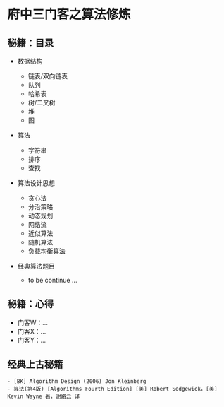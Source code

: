 # 府中三门客之算法修炼

## 秘籍：目录

- 数据结构
    - 链表/双向链表
    - 队列
    - 哈希表
    - 树/二叉树
    - 堆
    - 图
- 算法
    - 字符串
    - 排序
    - 查找

- 算法设计思想
    - 贪心法
    - 分治策略
    - 动态规划
    - 网络流
    - 近似算法
    - 随机算法
    - 负载均衡算法
  
- 经典算法题目
    - to be continue ...
  
## 秘籍：心得

- 门客W：...
- 门客X：...
- 门客Y：...

## 经典上古秘籍
    - [BK] Algorithm Design (2006) Jon Kleinberg
    - 算法(第4版) [Algorithms Fourth Edition] [美] Robert Sedgewick，[美] Kevin Wayne 著，谢路云 译